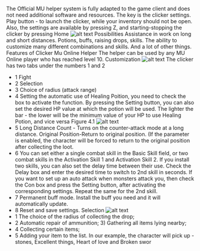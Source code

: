 The Official MU helper system is fully adapted to the game client and does not need additional software and resources. The key is the clicker settings. Play button - to launch the clicker, while your inventory should not be open. Also, the settings are available by pressing Z, and starting-stopping the clicker by pressing Home ![alt text](https://lh3.googleusercontent.com/-o19zCRbkuks/WsQDn-UIkHI/AAAAAAAACko/_id6jUvSq80w2x_Bvm1sO3mrtUF_2UVewCLcBGAs/1.gif) Possibilities Assistance in work on long and short distances. Potions, buffs, raising drops, skills. The ability to customize many different combinations and skills. And a lot of other things. Features of Clicker Mu Online Helper The helper can be used by any MU Online player who has reached level 10. Customization ![alt text](https://lh3.googleusercontent.com/-yAP14bK0FXs/WsQDn9X8MeI/AAAAAAAACks/M2UUlrFTq28yGuaQFiTqouIp-LQlNPksgCLcBGAs/2.jpg) 
The clicker has two tabs under the numbers 1 and 2 
- 1 Fight
- 2 Selection
- 3 Choice of radius (attack range) 
- 4 Setting the automatic use of Healing Poition, you need to check the box to activate the function. By pressing the Setting button, you can also set the desired HP value at which the potion will be used. The lighter the bar - the lower will be the minimum value of your HP to use Healing Potion, and vice versa Figure 4.1 ![alt text](https://lh3.googleusercontent.com/-d-ZSo5rSclw/WsQDn9k9ZzI/AAAAAAAACkk/TnPqUSKHD7Qjee0evofyMlnZ2PhDqTwHwCLcBGAs/3.jpg) 
- 5 Long Distance Count - Turns on the counter-attack mode at a long distance. Original Position-Return to original position. (If the parameter is enabled, the character will be forced to return to the original position after collecting the loot. 
- 6 You can set either a single combat skill in the Basic Skill field, or two combat skills in the Activation Skill 1 and Activation Skill 2. If you install two skills, you can also set the delay time between their use. Check the Delay box and enter the desired time to switch to 2nd skill in seconds. If you want to set up an auto attack when monsters attack you, then check the Con box and press the Setting button, after activating the corresponding settings. Repeat the same for the 2nd skill. 
- 7 Permanent buff mode. Install the buff you need and it will automatically update. 
- 8 Reset and save settings. 
Selection ![alt text](https://lh3.googleusercontent.com/-tZn0g9_xPSg/WsQDolEBPnI/AAAAAAAACkw/KVi9iHu6qBUFTBuKirzRPwbb7s4kOMKeACLcBGAs/4.jpg) 
- 1 The choice of the radius of collecting the drop; 
- 2 Automatic repair of ammunition; 3) Gathering all items lying nearby; 
- 4 Collecting certain items; 
- 5 Adding your item to the list. In our example, the character will pick up - stones, Excellent things, Heart of love and Broken swor